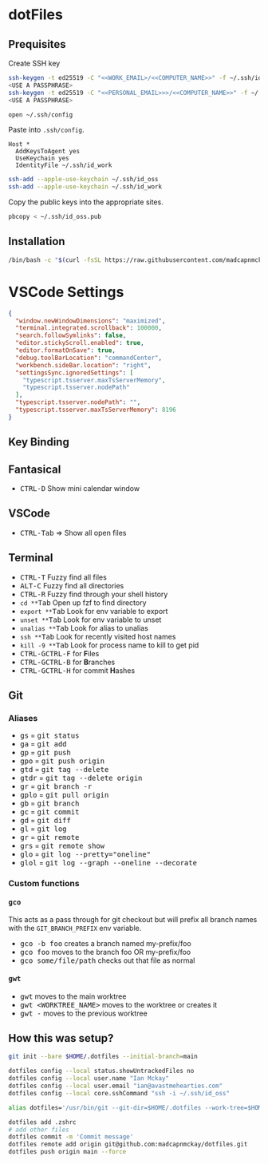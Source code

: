 # dotFiles

## Prequisites

Create SSH key

```bash
ssh-keygen -t ed25519 -C "<<WORK_EMAIL>/<<COMPUTER_NAME>>" -f ~/.ssh/id_work
<USE A PASSPHRASE>
ssh-keygen -t ed25519 -C "<<PERSONAL_EMAIL>>>/<<COMPUTER_NAME>>" -f ~/.ssh/id_oss
<USE A PASSPHRASE>

open ~/.ssh/config
```

Paste into `.ssh/config`.

```
Host *
  AddKeysToAgent yes
  UseKeychain yes
  IdentityFile ~/.ssh/id_work
```

```bash
ssh-add --apple-use-keychain ~/.ssh/id_oss
ssh-add --apple-use-keychain ~/.ssh/id_work
```

Copy the public keys into the appropriate sites.

```bash
pbcopy < ~/.ssh/id_oss.pub
```

## Installation

```bash
/bin/bash -c "$(curl -fsSL https://raw.githubusercontent.com/madcapnmckay/dotfiles/refs/heads/main/install.sh)"
```

# VSCode Settings

```json
{
  "window.newWindowDimensions": "maximized",
  "terminal.integrated.scrollback": 100000,
  "search.followSymlinks": false,
  "editor.stickyScroll.enabled": true,
  "editor.formatOnSave": true,
  "debug.toolBarLocation": "commandCenter",
  "workbench.sideBar.location": "right",
  "settingsSync.ignoredSettings": [
    "typescript.tsserver.maxTsServerMemory",
    "typescript.tsserver.nodePath"
  ],
  "typescript.tsserver.nodePath": "",
  "typescript.tsserver.maxTsServerMemory": 8196
}
```

## Key Binding

## Fantasical

- <kbd>CTRL-D</kbd> Show mini calendar window

## VSCode

- <kbd>CTRL-Tab</kbd> => Show all open files

## Terminal

- <kbd>CTRL-T</kbd> Fuzzy find all files
- <kbd>ALT-C</kbd> Fuzzy find all directories
- <kbd>CTRL-R</kbd> Fuzzy find through your shell history
- `cd **`<kbd>Tab</kbd> Open up fzf to find directory
- `export **`<kbd>Tab</kbd> Look for env variable to export
- `unset **`<kbd>Tab</kbd> Look for env variable to unset
- `unalias **`<kbd>Tab</kbd> Look for alias to unalias
- `ssh **`<kbd>Tab</kbd> Look for recently visited host names
- `kill -9 **`<kbd>Tab</kbd> Look for process name to kill to get pid
- <kbd>CTRL-G</kbd><kbd>CTRL-F</kbd> for **F**iles
- <kbd>CTRL-G</kbd><kbd>CTRL-B</kbd> for **B**ranches
- <kbd>CTRL-G</kbd><kbd>CTRL-H</kbd> for commit **H**ashes

## Git

### Aliases

- <kbd>gs</kbd> = <kbd>git status</kbd>
- <kbd>ga</kbd> = <kbd>git add</kbd>
- <kbd>gp</kbd> = <kbd>git push</kbd>
- <kbd>gpo</kbd> = <kbd>git push origin</kbd>
- <kbd>gtd</kbd> = <kbd>git tag --delete</kbd>
- <kbd>gtdr</kbd> = <kbd>git tag --delete origin</kbd>
- <kbd>gr</kbd> = <kbd>git branch -r</kbd>
- <kbd>gplo</kbd> = <kbd>git pull origin</kbd>
- <kbd>gb</kbd> = <kbd>git branch</kbd>
- <kbd>gc</kbd> = <kbd>git commit</kbd>
- <kbd>gd</kbd> = <kbd>git diff</kbd>
- <kbd>gl</kbd> = <kbd>git log</kbd>
- <kbd>gr</kbd> = <kbd>git remote</kbd>
- <kbd>grs</kbd> = <kbd>git remote show</kbd>
- <kbd>glo</kbd> = <kbd>git log --pretty="oneline"</kbd>
- <kbd>glol</kbd> = <kbd>git log --graph --oneline --decorate</kbd>

### Custom functions

#### <kbd>gco</kbd>

This acts as a pass through for git checkout but will prefix all branch names with the <code>GIT_BRANCH_PREFIX</code> env variable.

- <kbd>gco -b foo</kbd> creates a branch named my-prefix/foo
- <kbd>gco foo</kbd> moves to the branch foo OR my-prefix/foo
- <kbd>gco some/file/path</kbd> checks out that file as normal

#### <kbd>gwt</kbd>

- <kbd>gwt</kbd> moves to the main worktree
- <kbd>gwt <WORKTREE_NAME></kbd> moves to the worktree or creates it
- <kbd>gwt -</kbd> moves to the previous worktree

## How this was setup?

```bash
git init --bare $HOME/.dotfiles --initial-branch=main

dotfiles config --local status.showUntrackedFiles no
dotfiles config --local user.name "Ian Mckay"
dotfiles config --local user.email "ian@avastmehearties.com"
dotfiles config --local core.sshCommand "ssh -i ~/.ssh/id_oss"

alias dotfiles='/usr/bin/git --git-dir=$HOME/.dotfiles --work-tree=$HOME'

dotfiles add .zshrc
# add other files
dotfiles commit -m 'Commit message'
dotfiles remote add origin git@github.com:madcapnmckay/dotfiles.git
dotfiles push origin main --force
```
